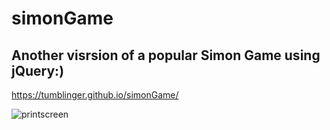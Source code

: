 # simonGame

## Another visrsion of a popular Simon Game using jQuery:)

https://tumblinger.github.io/simonGame/

![printscreen](https://user-images.githubusercontent.com/77502878/154587208-56c2efab-3647-453a-b40c-9ef98edd3b97.JPG)
